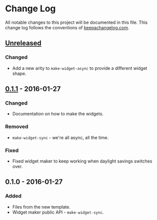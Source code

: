 # Change Log
All notable changes to this project will be documented in this file. This change log follows the conventions of [keepachangelog.com](http://keepachangelog.com/).

## [Unreleased][unreleased]
### Changed
- Add a new arity to `make-widget-async` to provide a different widget shape.

## [0.1.1] - 2016-01-27
### Changed
- Documentation on how to make the widgets.

### Removed
- `make-widget-sync` - we're all async, all the time.

### Fixed
- Fixed widget maker to keep working when daylight savings switches over.

## 0.1.0 - 2016-01-27
### Added
- Files from the new template.
- Widget maker public API - `make-widget-sync`.

[unreleased]: https://github.com/your-name/projecteuler-clojure/compare/0.1.1...HEAD
[0.1.1]: https://github.com/your-name/projecteuler-clojure/compare/0.1.0...0.1.1
